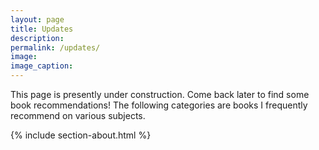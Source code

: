 ```yaml
---
layout: page
title: Updates
description: 
permalink: /updates/
image: 
image_caption: 
---
```



This page is presently under construction. Come back later to find some book recommendations! The following categories are books I frequently recommend on various subjects.

{% include section-about.html %}
